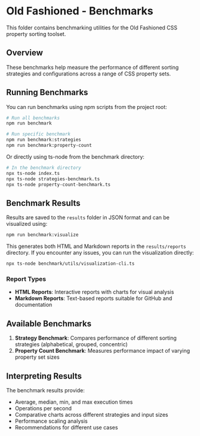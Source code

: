 # Old Fashioned - Benchmarks

This folder contains benchmarking utilities for the Old Fashioned CSS property sorting toolset.

## Overview

These benchmarks help measure the performance of different sorting strategies and configurations across a range of CSS property sets.

## Running Benchmarks

You can run benchmarks using npm scripts from the project root:

```bash
# Run all benchmarks
npm run benchmark

# Run specific benchmark
npm run benchmark:strategies
npm run benchmark:property-count
```

Or directly using ts-node from the benchmark directory:

```bash
# In the benchmark directory
npx ts-node index.ts
npx ts-node strategies-benchmark.ts
npx ts-node property-count-benchmark.ts
```

## Benchmark Results

Results are saved to the `results` folder in JSON format and can be visualized using:

```bash
npm run benchmark:visualize
```

This generates both HTML and Markdown reports in the `results/reports` directory. If you encounter any issues, you can run the visualization directly:

```bash
npx ts-node benchmark/utils/visualization-cli.ts
```

### Report Types

- **HTML Reports**: Interactive reports with charts for visual analysis
- **Markdown Reports**: Text-based reports suitable for GitHub and documentation

## Available Benchmarks

1. **Strategy Benchmark**: Compares performance of different sorting strategies (alphabetical, grouped, concentric)
2. **Property Count Benchmark**: Measures performance impact of varying property set sizes

## Interpreting Results

The benchmark results provide:

- Average, median, min, and max execution times
- Operations per second
- Comparative charts across different strategies and input sizes
- Performance scaling analysis
- Recommendations for different use cases
